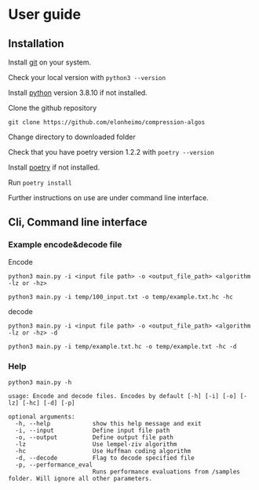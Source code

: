 # User guide

## Installation

Install [git](https://www.atlassian.com/git/tutorials/install-git) on your system.

Check your local version with ```python3 --version``` 

Install [python](https://realpython.com/installing-python/) version 3.8.10 if not installed.

Clone the github repository

```git clone https://github.com/elonheimo/compression-algos```

Change directory to downloaded folder

Check that you have poetry version 1.2.2 with ```poetry --version```

Install [poetry](https://pypi.org/project/poetry/) if not installed.

Run ```poetry install```

Further instructions on use are under command line interface.

## Cli, Command line interface

### Example encode&decode file

Encode

```python3 main.py -i <input file path> -o <output_file_path> <algorithm -lz or -hz>```

```python3 main.py -i temp/100_input.txt -o temp/example.txt.hc -hc```

decode

```python3 main.py -i <input file path> -o <output_file_path> <algorithm -lz or -hz> -d```

```python3 main.py -i temp/example.txt.hc -o temp/example.txt -hc -d```

### Help
```python3 main.py -h```

```
usage: Encode and decode files. Encodes by default [-h] [-i] [-o] [-lz] [-hc] [-d] [-p]

optional arguments:
  -h, --help            show this help message and exit
  -i, --input           Define input file path
  -o, --output          Define output file path
  -lz                   Use lempel-ziv algorithm
  -hc                   Use Huffman coding algorithm
  -d, --decode          Flag to decode specified file
  -p, --performance_eval
                        Runs performance evaluations from /samples folder. Will ignore all other parameters.
```